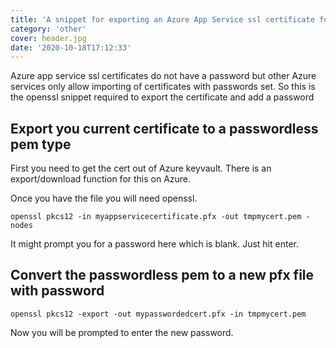 ```yaml
---
title: 'A snippet for exporting an Azure App Service ssl certificate for use with Azure front door'
category: 'other'
cover: header.jpg
date: '2020-10-18T17:12:33'
---
```


Azure app service ssl certificates do not have a password but other Azure services only allow importing of certificates with passwords set. So this is the openssl snippet required to export the certificate and add a password

<!-- end excerpt -->

## Export you current certificate to a passwordless pem type

First you need to get the cert out of Azure keyvault. There is an export/download function for this on Azure.

Once you have the file you will need openssl.

```shell
openssl pkcs12 -in myappservicecertificate.pfx -out tmpmycert.pem -nodes
```

It might prompt you for a password here which is blank. Just hit enter.

## Convert the passwordless pem to a new pfx file with password

```shell
openssl pkcs12 -export -out mypasswordedcert.pfx -in tmpmycert.pem
```

Now you will be prompted to enter the new password.

